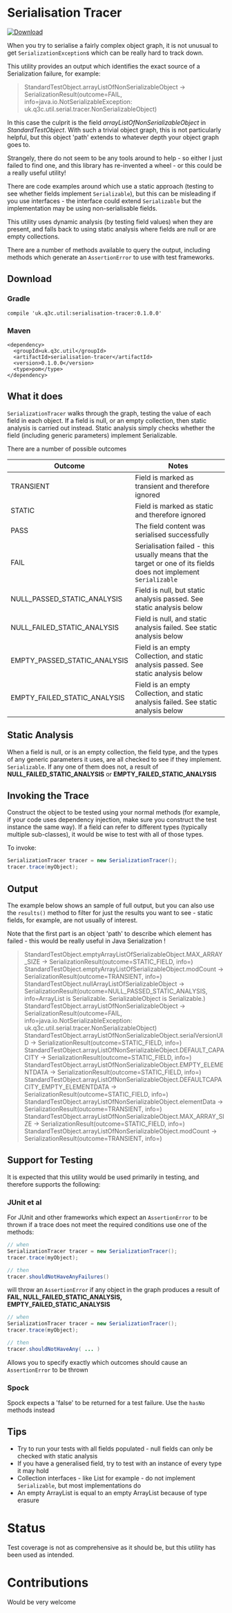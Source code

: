 # Serialisation Tracer

[ ![Download](https://api.bintray.com/packages/dsowerby/maven/serialisation-tracer/images/download.svg) ](https://bintray.com/dsowerby/maven/serialisation-tracer/_latestVersion)

When you try to serialise a fairly complex object graph, it is not unusual to get `SerializationException`s which can be really hard to track down.

This utility provides an output which identifies the exact source of a Serialization failure, for example:

> StandardTestObject.arrayListOfNonSerializableObject -> SerializationResult(outcome=FAIL, info=java.io.NotSerializableException: uk.q3c.util.serial.tracer.NonSerializableObject) 

In this case the culprit is the field *arrayListOfNonSerializableObject* in *StandardTestObject*.  With such a trivial object graph, this is not particularly helpful, but this object 'path' extends to whatever depth your object graph goes to.


Strangely, there do not seem to be any tools around to help - so either I just failed to find one, and this library has re-invented a wheel - or this could be a really useful utility!

There are code examples around which use a static approach (testing to see whether fields implement `Serializable`), but this can be misleading if you use interfaces - the interface could extend `Serializable` but the implementation may be using non-serialisable fields. 

This utility uses dynamic analysis (by testing field values) when they are present, and falls back to using static analysis where fields are null or are empty collections.

There are a number of methods available to query the output, including methods which generate an `AssertionError` to use with test frameworks.

## Download

### Gradle

```
compile 'uk.q3c.util:serialisation-tracer:0.1.0.0'
```

### Maven
```
<dependency>
  <groupId>uk.q3c.util</groupId>
  <artifactId>serialisation-tracer</artifactId>
  <version>0.1.0.0</version>
  <type>pom</type>
</dependency>

```


## What it does

`SerializationTracer` walks through the graph, testing the value of each field in each object.  If a field is null, or an empty collection, then static analysis is carried out instead.  Static analysis simply checks whether the field (including generic parameters) implement Serializable.

There are a number of possible outcomes

| Outcome | Notes |
|---------|-------|
|TRANSIENT| Field is marked as transient and therefore ignored|
|STATIC| Field is marked as static and therefore ignored|
|PASS| The field content was serialised successfully|
|FAIL| Serialisation failed - this usually means that the target or one of its fields does not implement `Serializable`|
|NULL_PASSED_STATIC_ANALYSIS| Field is null, but static analysis passed.  See static analysis below|
|NULL_FAILED_STATIC_ANALYSIS| Field is null, and static analysis failed. See static analysis below|
|EMPTY_PASSED_STATIC_ANALYSIS| Field is an empty Collection, and static analysis passed. See static analysis below|
|EMPTY_FAILED_STATIC_ANALYSIS | Field is an empty Collection, and static analysis failed. See static analysis below|

## Static Analysis

When a field is null, or is an empty collection, the field type, and the types of any generic parameters it uses, are all checked to see if they implement.  `Serializable`.  If any one of them does not, a result of **NULL_FAILED_STATIC_ANALYSIS** or **EMPTY_FAILED_STATIC_ANALYSIS** 


## Invoking the Trace

Construct the object to be tested using your normal methods (for example, if your code uses dependency injection, make sure you construct the test instance the same way).  If a field can refer to different types (typically multiple sub-classes), it would be wise to test with all of those types.

To invoke:

```java
SerializationTracer tracer = new SerializationTracer();
tracer.trace(myObject);
```

## Output

The example below shows an sample of full output, but you can also use the `results()` method to filter for just the results you want to see - static fields, for example, are not usually of interest.  

Note that the first part is an object 'path' to describe which element has failed - this would be really useful in Java Serialization !

>StandardTestObject.emptyArrayListOfSerializableObject.MAX_ARRAY_SIZE -> SerializationResult(outcome=STATIC_FIELD, info=)
 StandardTestObject.emptyArrayListOfSerializableObject.modCount -> SerializationResult(outcome=TRANSIENT, info=)
 StandardTestObject.nullArrayListOfSerializableObject -> SerializationResult(outcome=NULL_PASSED_STATIC_ANALYSIS, info=ArrayList is Serializable. SerializableObject is Serializable.)
 StandardTestObject.arrayListOfNonSerializableObject -> SerializationResult(outcome=FAIL, info=java.io.NotSerializableException: uk.q3c.util.serial.tracer.NonSerializableObject)
 StandardTestObject.arrayListOfNonSerializableObject.serialVersionUID -> SerializationResult(outcome=STATIC_FIELD, info=)
 StandardTestObject.arrayListOfNonSerializableObject.DEFAULT_CAPACITY -> SerializationResult(outcome=STATIC_FIELD, info=)
 StandardTestObject.arrayListOfNonSerializableObject.EMPTY_ELEMENTDATA -> SerializationResult(outcome=STATIC_FIELD, info=)
 StandardTestObject.arrayListOfNonSerializableObject.DEFAULTCAPACITY_EMPTY_ELEMENTDATA -> SerializationResult(outcome=STATIC_FIELD, info=)
 StandardTestObject.arrayListOfNonSerializableObject.elementData -> SerializationResult(outcome=TRANSIENT, info=)
 StandardTestObject.arrayListOfNonSerializableObject.MAX_ARRAY_SIZE -> SerializationResult(outcome=STATIC_FIELD, info=)
 StandardTestObject.arrayListOfNonSerializableObject.modCount -> SerializationResult(outcome=TRANSIENT, info=)
  
## Support for Testing

It is expected that this utility would be used primarily in testing, and therefore supports the following:

### JUnit et al

For JUnit and other frameworks which expect an `AssertionError` to be thrown if a trace does not meet the required conditions use one of the methods:

```java
// when
SerializationTracer tracer = new SerializationTracer();
tracer.trace(myObject);

// then
tracer.shouldNotHaveAnyFailures()
```

will throw an `AssertionError` if any object in the graph produces a result of **FAIL, NULL_FAILED_STATIC_ANALYSIS, EMPTY_FAILED_STATIC_ANALYSIS**

```java
// when
SerializationTracer tracer = new SerializationTracer();
tracer.trace(myObject);

// then
tracer.shouldNotHaveAny( ... )
``` 

Allows you to specify exactly which outcomes should cause an `AssertionError` to be thrown

### Spock

Spock expects a 'false' to be returned for a test failure.  Use the `hasNo` methods instead


## Tips

- Try to run your tests with all fields populated - null fields can only be checked with static analysis
- If you have a generalised field, try to test with an instance of every type it may hold 
- Collection interfaces - like List for example - do not implement `Serializable`, but most implementations do
- An empty ArrayList<Anything> is equal to an empty ArrayList<AnythingElse> because of type erasure 
 
 
# Status

Test coverage is not as comprehensive as it should be, but this utility has been used as intended.

# Contributions

Would be very welcome 